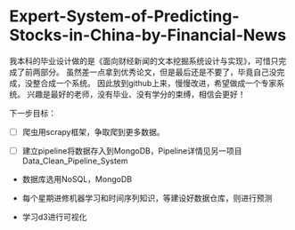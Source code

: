 # Expert-System-of-Predicting-Stocks-in-China-by-Financial-News
我本科的毕业设计做的是《面向财经新闻的文本挖掘系统设计与实现》，可惜只完成了前两部分。
虽然差一点拿到优秀论文，但是最后还是不要了，毕竟自己没完成，没整合成一个系统。
因此放到github上来，慢慢改进，希望做成一个专家系统。
兴趣是最好的老师，没有毕业、没有学分的束缚，相信会更好！



下一步目标：

- [ ] 爬虫用scrapy框架，争取爬到更多数据。

-[ ] 建立pipeline将数据存入到MongoDB，Pipeline详情见另一项目Data_Clean_Pipeline_System

- 数据库选用NoSQL，MongoDB

- 每个星期进修机器学习和时间序列知识，等建设好数据仓库，则进行预测

- 学习d3进行可视化

